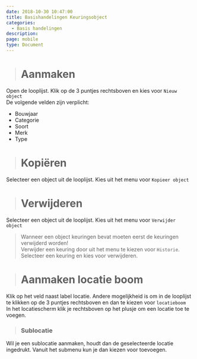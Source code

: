 ```yaml
---
date: 2018-10-30 10:47:00
title: Basishandelingen Keuringsobject
categories:
  - Basis handelingen
description:
page: mobile
type: Document
---
```



># Aanmaken

Open de looplijst. Klik op de 3 puntjes rechtsboven en kies voor `Nieuw object`  
De volgende velden zijn verplicht:
- Bouwjaar 
- Categorie
- Soort
- Merk
- Type
  
># Kopiëren

Selecteer een object uit de looplijst. Kies uit het menu voor `Kopieer object`

># Verwijderen

Selecteer een object uit de looplijst. Kies uit het menu voor `Verwijder object`
>Wanneer een object keuringen bevat moeten eerst de keuringen verwijderd worden!  
>Verwijder een keuring door uit het menu te kiezen voor `Historie`. Selecteer een keuring en kies voor verwijderen.

># Aanmaken locatie boom

Klik op het veld naast label locatie. Andere mogelijkheid is om in de looplijst te klikken op de 3 puntjes rechtsboven en dan te kiezen voor `locatieboom`  
In het locatiescherm klik je rechtsboven op het plusje om een locatie toe te voegen.  

>### Sublocatie

Wil je een sublocatie aanmaken, houdt dan de geselecteerde locatie ingedrukt. Vanuit het submenu kun je dan kiezen voor toevoegen.